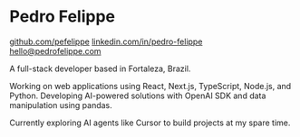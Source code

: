 
# Pedro Felippe

[github.com/pefelippe](https://github.com/pefelippe)
[linkedin.com/in/pedro-felippe](https://linkedin.com/in/pedro-felippe)
hello@pedrofelippe.com


A full-stack developer based in Fortaleza, Brazil.

Working on web applications using React, Next.js, TypeScript, Node.js, and Python. Developing AI-powered solutions with OpenAI SDK and data manipulation using pandas.

Currently exploring AI agents like Cursor to build projects at my spare time.
